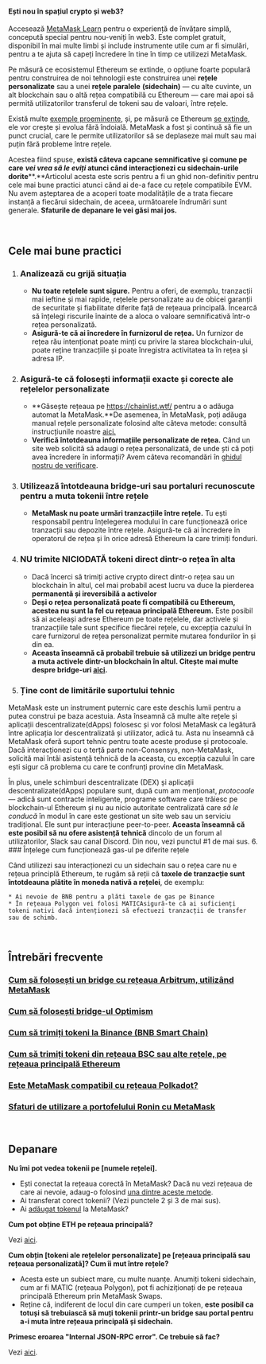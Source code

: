 
#### Ești nou în spațiul crypto și web3?


Accesează [MetaMask Learn](https://learn.metamask.io/) pentru o experiență de învățare simplă, concepută special pentru nou-veniți în web3. Este complet gratuit, disponibil în mai multe limbi și include instrumente utile cum ar fi simulări, pentru a te ajuta să capeți încredere în tine în timp ce utilizezi MetaMask. 



Pe măsură ce ecosistemul Ethereum se extinde, o opțiune foarte populară pentru construirea de noi tehnologii este construirea unei **rețele personalizate** sau a unei **rețele paralele** **(sidechain)** — cu alte cuvinte, un alt blockchain sau o altă rețea compatibilă cu Ethereum — care mai apoi să permită utilizatorilor transferul de tokeni sau de valoari, între rețele.


Există multe [exemple proeminente](https://support.metamask.io/hc/en-us/articles/4415750833691), și, pe măsură ce Ethereum [se extinde](https://ethereum.org/en/developers/docs/scaling/), ele vor crește și evolua fără îndoială. MetaMask a fost și continuă să fie un punct crucial, care le permite utilizatorilor să se deplaseze mai mult sau mai puțin fără probleme între rețele.


Acestea fiind spuse, **există câteva capcane semnificative și comune pe care** ***vei vrea să le eviți* atunci când interacționezi cu sidechain-urile dorite****.**Articolul acesta este scris pentru a fi un ghid non-definitiv pentru cele mai bune practici atunci când ai de-a face cu rețele compatibile EVM. Nu avem așteptarea de a acoperi toate modalitățile de a trata fiecare instanță a fiecărui sidechain, de aceea, următoarele îndrumări sunt generale. **Sfaturile de depanare le vei găsi mai jos.**


 


Cele mai bune practici
----------------------


1. ### Analizează cu grijă situația


	* **Nu toate rețelele sunt sigure.** Pentru a oferi, de exemplu, tranzacții mai ieftine și mai rapide, rețelele personalizate au de obicei garanții de securitate și fiabilitate diferite față de rețeaua principală. Încearcă să înțelegi riscurile înainte de a aloca o valoare semnificativă într-o rețea personalizată.
	* **Asigură-te că ai încredere în furnizorul de rețea.** Un furnizor de rețea rău intenționat poate minți cu privire la starea blockchain-ului, poate reține tranzacțiile și poate înregistra activitatea ta în rețea și adresa IP.
2. ### Asigură-te că folosești informații exacte și corecte ale rețelelor personalizate


	* **Găsește rețeaua pe <https://chainlist.wtf/> pentru a o adăuga automat la MetaMask.**De asemenea, în MetaMask, poți adăuga manual rețele personalizate folosind alte câteva metode: consultă instrucțiunile noastre [aici.](https://support.metamask.io/hc/en-us/articles/360043227612)
	* **Verifică întotdeauna informațiile personalizate de rețea.** Când un site web solicită să adaugi o rețea personalizată, de unde ști că poți avea încredere în informații? Avem câteva recomandări în [ghidul nostru de verificare](https://support.metamask.io/hc/en-us/articles/360057142392).
3. ### Utilizează întotdeauna bridge-uri sau portaluri recunoscute pentru a muta tokenii între rețele


	* **MetaMask nu poate urmări tranzacțiile între rețele.** Tu ești responsabil pentru înțelegerea modului în care funcționează orice tranzacții sau depozite între rețele. Asigură-te că ai încredere în operatorul de rețea și în orice adresă Ethereum la care trimiți fonduri.
4. ### NU trimite NICIODATĂ tokeni direct dintr-o rețea în alta


	* Dacă încerci să trimiți active crypto direct dintr-o rețea sau un blockchain în altul, cel mai probabil acest lucru va duce la pierderea **permanentă și ireversibilă a activelor**
	* **Deși o rețea personalizată poate fi compatibilă cu Ethereum, acestea nu sunt la fel cu rețeaua principală Ethereum.** Este posibil să ai aceleași adrese Ethereum pe toate rețelele, dar activele și tranzacțiile tale sunt specifice fiecărei rețele, cu excepția cazului în care furnizorul de rețea personalizat permite mutarea fondurilor în și din ea.
	* **Aceasta înseamnă că probabil trebuie să utilizezi un bridge pentru a muta activele dintr-un blockchain în altul. Citește mai multe despre bridge-uri [aici](https://support.metamask.io/hc/en-us/articles/4836913606683).**
5. ### Ține cont de limitările suportului tehnic


MetaMask este un instrument puternic care este deschis lumii pentru a putea construi pe baza acestuia. Asta înseamnă că multe alte rețele și aplicații descentralizate(dApps) folosesc și vor folosi MetaMask ca legătură între aplicația lor descentralizată și utilizator, adică tu. Asta nu înseamnă că MetaMask oferă suport tehnic pentru toate aceste produse și protocoale. Dacă interacționezi cu o terță parte non-Consensys, non-MetaMask, solicită mai întâi asistență tehnică de la aceasta, cu excepția cazului în care ești sigur că problema cu care te confrunți provine din MetaMask.


În plus, unele schimburi descentralizate (DEX) și aplicații descentralizate(dApps) populare sunt, după cum am menționat, *protocoale* — adică sunt contracte inteligente, programe software care trăiesc pe blockchain-ul Ethereum și nu au nicio autoritate centralizată care *să le conducă* în modul în care este gestionat un site web sau un serviciu tradițional. Ele sunt pur interacțiune peer-to-peer. **Aceasta înseamnă că este posibil să nu ofere asistență tehnică** dincolo de un forum al utilizatorilor, Slack sau canal Discord. Din nou, vezi punctul #1 de mai sus.
6. ### Înțelege cum funcționează gas-ul pe diferite rețele


Când utilizezi sau interacționezi cu un sidechain sau o rețea care nu e rețeua principlă Ethereum, te rugăm să reții că **taxele de tranzacție sunt întotdeauna plătite în moneda nativă a rețelei**, de exemplu: 


	* Ai nevoie de BNB pentru a plăti taxele de gas pe Binance
	* În rețeaua Polygon vei folosi MATICAsigură-te că ai suficienți tokeni nativi dacă intenționezi să efectuezi tranzacții de transfer sau de schimb.


 



Întrebări frecvente
--------------------


### [Cum să folosești un bridge cu rețeaua Arbitrum, utilizând MetaMask](https://consensys.net/blog/metamask/how-to-bridge-your-assets-to-arbitrum-using-metamask/)


### [Cum să folosești bridge-ul Optimism](https://consensys.net/blog/metamask/how-to-bridge-tokens-from-ethereum-to-optimism-with-metamask/)


### [Cum să trimiți tokeni la Binance (BNB Smart Chain)](https://support.metamask.io/hc/en-us/articles/360059408871)


### [Cum să trimiți tokeni din rețeaua BSC sau alte rețele, pe rețeaua principală Ethereum](https://support.metamask.io/hc/en-us/articles/4404464724635)


### [Este MetaMask compatibil cu rețeaua Polkadot?](https://support.metamask.io/hc/en-us/articles/360060861011)


### [Sfaturi de utilizare a portofelului Ronin cu MetaMask](https://support.metamask.io/hc/en-us/articles/4403684463899-Tips-for-using-MetaMask-and-Ronin-wallets-successfully)


 


Depanare
--------




**Nu îmi pot vedea tokenii pe [numele rețelei].**

* Ești conectat la rețeaua corectă în MetaMask? Dacă nu vezi rețeaua de care ai nevoie, adaug-o folosind [una dintre aceste metode](https://support.metamask.io/hc/en-us/articles/360043227612).
* Ai transferat corect tokenii? (Vezi punctele 2 și 3 de mai sus).
* Ai [adăugat tokenul](https://support.metamask.io/hc/en-us/articles/360015489031) la MetaMask?





**Cum pot obține ETH pe rețeaua principală?**

Vezi [aici](https://support.metamask.io/hc/en-us/articles/360058239311).





**Cum obțin [tokeni ale rețelelor personalizate] pe [rețeaua principală sau rețeaua personalizată]? Cum îi mut între rețele?**

* Acesta este un subiect mare, cu multe nuanțe. Anumiți tokeni sidechain, cum ar fi MATIC (rețeaua Polygon), pot fi achiziționați de pe rețeaua principală Ethereum prin MetaMask Swaps.
* Reține că, indiferent de locul din care cumperi un token, **este posibil ca totuși să trebuiască să muți tokenii printr-un bridge sau portal pentru a-i muta între rețeaua principală și sidechain.**





**Primesc eroarea "Internal JSON-RPC error". Ce trebuie să fac?**

Vezi [aici](https://support.metamask.io/hc/en-us/articles/360059289871).




